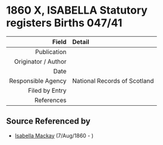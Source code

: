﻿---
layout: page
permalink: /sources/s86735665
---

# 1860 X, ISABELLA Statutory registers Births 047/41

Field | Detail
---:|:---
Publication | 
Originator / Author | 
Date | 
Responsible Agency | National Records of Scotland
Filed by Entry | 
References | 

## Source Referenced by

* [Isabella Mackay](../people/@32797554@-isabella-mackay-b1860-8-7-d.md) (7/Aug/1860 - )
